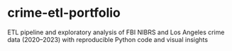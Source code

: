 # crime-etl-portfolio
ETL pipeline and exploratory analysis of FBI NIBRS and Los Angeles crime data (2020–2023) with reproducible Python code and visual insights
